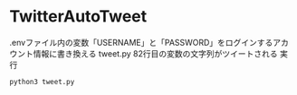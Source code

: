 # TwitterAutoTweet
.envファイル内の変数「USERNAME」と「PASSWORD」をログインするアカウント情報に書き換える
tweet.py 82行目の変数の文字列がツイートされる
実行
```
python3 tweet.py
```